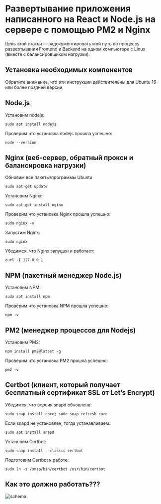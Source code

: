 <h1>Развертывание приложения написанного на React и Node.js на сервере с помощью PM2 и Nginx</h1>
Цель этой статьи — задокументировать мой путь по процессу развертывания Frontend и Backend на одном компьютере с Linux (вместе с балансировщиком нагрузки).

<h2 style="backgroud-color: #BFEBED">Установка необходимых компонентов</h2>
Обратите внимание, что эти инструкции действительны для Ubuntu 16 или более поздней версии.

<h2>Node.js</h2>
Установим nodejs:

```
sudo apt install nodejs
```

Проверим что установка nodejs прошла успешно:
```
node --version
```
<h2>Nginx (веб-сервер, обратный прокси и балансировка нагрузки)</h2>

Обновим все пакеты/программы Ubuntu
```
sudo apt-get update
```

Установим Nginx:
```
sudo apt-get install nginx
```

Проверим что установка Nginx прошла успешно:
```
sudo nginx -v
```

Запустим Nginx:
```
sudo nginx
```

Убедимся, что Nginx запущен и работает:
```
curl -I 127.0.0.1
```

<h2>NPM (пакетный менеджер Node.js)</h2>

Установим NPM:
```
sudo apt install npm
```

Проверим что установка NPM прошла успешно:
```
npm -v
```
<h2>PM2 (менеджер процессов для Nodejs)</h2>

Установим PM2:
```
npm install pm2@latest -g
```

Проверим что установка PM2 прошла успешно:
```
pm2 -v
```

<h2>Certbot (клиент, который получает бесплатный сертификат SSL от Let’s Encrypt)</h2>
Убедимся, что версия snapd обновлена:

```
sudo snap install core; sudo snap refresh core
```
Если snapd не установлен, тогда устанавливаем:
```
sudo apt install snapd
```
Установим Certbot:
```
sudo snap install --classic certbot
```

Подготовим Certbot к работе:
```
sudo ln -s /snap/bin/certbot /usr/bin/certbot
```
<h2>Как это должно работать???</h2>

![schema](./server.phg)








